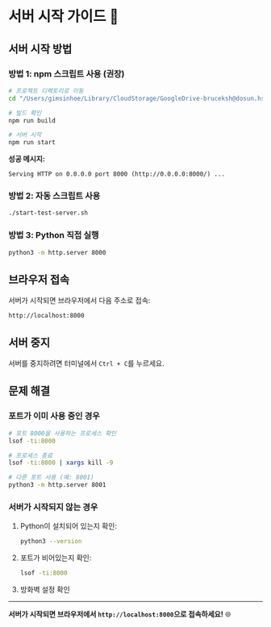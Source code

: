 # 서버 시작 가이드 🚀

## 서버 시작 방법

### 방법 1: npm 스크립트 사용 (권장)

```bash
# 프로젝트 디렉토리로 이동
cd "/Users/gimsinhoe/Library/CloudStorage/GoogleDrive-bruceksh@dosun.hs.kr/내 드라이브/my_project/seating arragement pgm"

# 빌드 확인
npm run build

# 서버 시작
npm run start
```

**성공 메시지:**
```
Serving HTTP on 0.0.0.0 port 8000 (http://0.0.0.0:8000/) ...
```

### 방법 2: 자동 스크립트 사용

```bash
./start-test-server.sh
```

### 방법 3: Python 직접 실행

```bash
python3 -m http.server 8000
```

## 브라우저 접속

서버가 시작되면 브라우저에서 다음 주소로 접속:

```
http://localhost:8000
```

## 서버 중지

서버를 중지하려면 터미널에서 `Ctrl + C`를 누르세요.

## 문제 해결

### 포트가 이미 사용 중인 경우

```bash
# 포트 8000을 사용하는 프로세스 확인
lsof -ti:8000

# 프로세스 종료
lsof -ti:8000 | xargs kill -9

# 다른 포트 사용 (예: 8001)
python3 -m http.server 8001
```

### 서버가 시작되지 않는 경우

1. Python이 설치되어 있는지 확인:
   ```bash
   python3 --version
   ```

2. 포트가 비어있는지 확인:
   ```bash
   lsof -ti:8000
   ```

3. 방화벽 설정 확인

---

**서버가 시작되면 브라우저에서 `http://localhost:8000`으로 접속하세요!** 🌐
